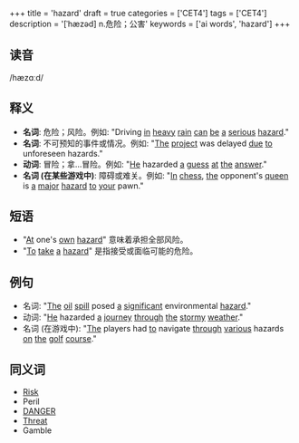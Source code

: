 +++
title = 'hazard'
draft = true
categories = ['CET4']
tags = ['CET4']
description = '[ˈhæzəd] n.危险；公害'
keywords = ['ai words', 'hazard']
+++

## 读音
/hæzɑːd/

## 释义
- **名词**: 危险；风险。例如: "Driving [in](/zh/post/in/) [heavy](/zh/post/heavy/) [rain](/zh/post/rain/) [can](/zh/post/can/) [be](/zh/post/be/) [a](/zh/post/a/) [serious](/zh/post/serious/) [hazard](/zh/post/hazard/)."
- **名词**: 不可预知的事件或情况。例如: "[The](/zh/post/the/) [project](/zh/post/project/) was delayed [due](/zh/post/due/) [to](/zh/post/to/) unforeseen hazards."
- **动词**: 冒险；拿...冒险。例如: "[He](/zh/post/he/) hazarded [a](/zh/post/a/) [guess](/zh/post/guess/) [at](/zh/post/at/) [the](/zh/post/the/) [answer](/zh/post/answer/)."
- **名词 (在某些游戏中)**: 障碍或难关。例如: "[In](/zh/post/in/) [chess](/zh/post/chess/), [the](/zh/post/the/) opponent's [queen](/zh/post/queen/) is [a](/zh/post/a/) [major](/zh/post/major/) [hazard](/zh/post/hazard/) [to](/zh/post/to/) [your](/zh/post/your/) pawn."

## 短语
- "[At](/zh/post/at/) one's [own](/zh/post/own/) [hazard](/zh/post/hazard/)" 意味着承担全部风险。
- "[To](/zh/post/to/) [take](/zh/post/take/) [a](/zh/post/a/) [hazard](/zh/post/hazard/)" 是指接受或面临可能的危险。

## 例句
- 名词: "[The](/zh/post/the/) [oil](/zh/post/oil/) [spill](/zh/post/spill/) posed [a](/zh/post/a/) [significant](/zh/post/significant/) environmental [hazard](/zh/post/hazard/)."
- 动词: "[He](/zh/post/he/) hazarded [a](/zh/post/a/) [journey](/zh/post/journey/) [through](/zh/post/through/) [the](/zh/post/the/) [stormy](/zh/post/stormy/) [weather](/zh/post/weather/)."
- 名词 (在游戏中): "[The](/zh/post/the/) players had [to](/zh/post/to/) navigate [through](/zh/post/through/) [various](/zh/post/various/) hazards [on](/zh/post/on/) [the](/zh/post/the/) [golf](/zh/post/golf/) [course](/zh/post/course/)."

## 同义词
- [Risk](/zh/post/risk/)
- Peril
- [DANGER](/zh/post/danger/)
- [Threat](/zh/post/threat/)
- Gamble
